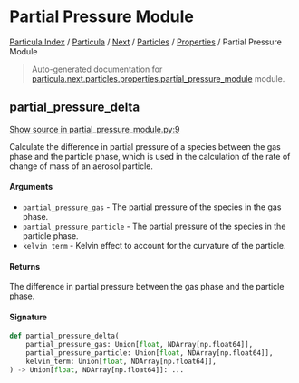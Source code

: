 # Partial Pressure Module

[Particula Index](../../../../README.md#particula-index) / [Particula](../../../index.md#particula) / [Next](../../index.md#next) / [Particles](../index.md#particles) / [Properties](./index.md#properties) / Partial Pressure Module

> Auto-generated documentation for [particula.next.particles.properties.partial_pressure_module](https://github.com/Gorkowski/particula/blob/main/particula/next/particles/properties/partial_pressure_module.py) module.

## partial_pressure_delta

[Show source in partial_pressure_module.py:9](https://github.com/Gorkowski/particula/blob/main/particula/next/particles/properties/partial_pressure_module.py#L9)

Calculate the difference in partial pressure of a species between the gas
phase and the particle phase, which is used in the calculation of the rate
of change of mass of an aerosol particle.

#### Arguments

- `partial_pressure_gas` - The partial pressure of the species in the
    gas phase.
- `partial_pressure_particle` - The partial pressure of the species in
    the particle phase.
- `kelvin_term` - Kelvin effect to account for the curvature of
    the particle.

#### Returns

The difference in partial pressure between the gas phase and the
    particle phase.

#### Signature

```python
def partial_pressure_delta(
    partial_pressure_gas: Union[float, NDArray[np.float64]],
    partial_pressure_particle: Union[float, NDArray[np.float64]],
    kelvin_term: Union[float, NDArray[np.float64]],
) -> Union[float, NDArray[np.float64]]: ...
```
